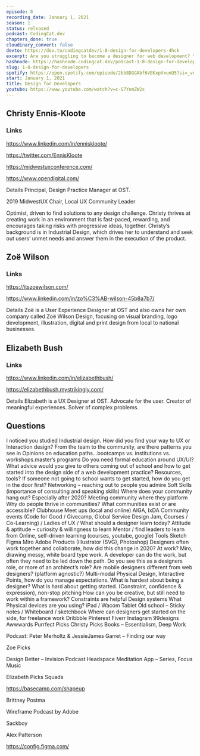 ```yaml
---
episode: 8
recording_date: January 1, 2021
season: 1
status: released
podcast: CodingCat.dev
chapters_done: true
cloudinary_convert: false
devto: https://dev.to/codingcatdev/1-8-design-for-developers-4hck
excerpt: Are you struggling to become a designer for web development? You don''t need formal web development training to be successful. Learn from the design group at OST how each of them found a path into design, coming from several different backgrounds.
hashnode: https://hashnode.codingcat.dev/podcast-1-8-design-for-developers
slug: 1-8-design-for-developers
spotify: https://open.spotify.com/episode/2bb8DGGAbf6VEKxpVxunQ5?si=_vnM7Q-BS1m0_pQO-JPdBg
start: January 1, 2021
title: Design for Developers
youtube: https://www.youtube.com/watch?v=c-S7YemZW2s
---
```


## Christy Ennis-Kloote
### Links
https://www.linkedin.com/in/enniskloote/

https://twitter.com/EnnisKloote

https://midwestuxconference.com/

https://www.opendigital.com/

Details
Principal, Design Practice Manager at OST.

2019 MidwestUX Chair, Local UX Community Leader

Optimist, driven to find solutions to any design challenge. Christy thrives at creating work in an environment that is fast-paced, rewarding, and encourages taking risks with progressive ideas, together. Christy’s background is in Industrial Design, which drives her to understand and seek out users’ unmet needs and answer them in the execution of the product.

## Zoë Wilson
### Links

https://itszoewilson.com/

https://www.linkedin.com/in/zo%C3%AB-wilson-45b8a7b7/

Details
Zoë is a User Experience Designer at OST and also owns her own company called Zoë Wilson Design, focusing on visual branding, logo development, illustration, digital and print design from local to national businesses.

## Elizabeth Bush

### Links

https://www.linkedin.com/in/elizabethbush/

https://elizabethbush.mystrikingly.com/

Details
Elizabeth is a UX Designer at OST. Advocate for the user. Creator of meaningful experiences. Solver of complex problems.

## Questions
I noticed you studied Industrial design. How did you find your way to UX or Interaction design?
From the team to the community, are there patterns you see in
Opinions on education paths…bootcamps vs. institutions vs. workshops.master’s programs
Do you need formal education around UX/UI?
What advice would you give to others coming out of school and how to get started into the design side of a web development practice?
Resources, tools?
If someone not going to school wants to get started, how do you get in the door first?
Networking – reaching out to people you admire
Soft Skills (importance of consulting and speaking skills)
Where does your community hang out? Especially after 2020?
Meeting community where they platform
Why do people thrive in communities? What communities exist or are accessible?
Clubhouse
Meet ups (local and online)
AIGA, IxDA
Community events (Code for Good / Givecamp, Global Service Design Jam, Courses / Co-Learning) / Ladies of UX /
What should a designer learn today?
Attitude & aptitude – curiosity & willingness to learn
Mentor / find leaders to learn from
Online, self-driven learning (courses, youtube, google)
Tools
Sketch
Figma
Miro
Adobe Products (Illustrator (SVG), Photoshop)
Designers often work together and collaborate, how did this change in 2020?
At work?
Miro, drawing messy, white board type work.
A developer can do the work, but often they need to be led down the path. Do you see this as a designers role, or more of an architect’s role?
Are mobile designers different from web designers? (platform agnostic?) Multi-modal
Physical Design, Interactive Points, how do you manage expectations.
What is hardest about being a designer?
What is hard about getting started. (Constraint, confidence & expression), non-stop pitching
How can you be creative, but still need to work within a framework?
Constraints are helpful
Design systems
What Physical devices are you using?
iPad / Wacom Tablet
Old school – Sticky notes / Whiteboard / sketchbook
Where can designers get started on the side, for freelance work
Dribbble
Pinterest
Fiverr
Instagram
99designs
Awwwards
Purrfect Picks
Christy Picks
Books – Essentialism, Deep Work

Podcast: Peter Merholtz & JessieJames Garret – Finding our way

Zoe Picks

Design Better – Invision Podcast
Headspace Meditation App – Series, Focus Music

Elizabeth Picks
Squads

https://basecamp.com/shapeup

Brittney Postma

Wireframe Podcast by Adobe

Sackboy

Alex Patterson

https://config.figma.com/
